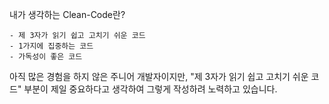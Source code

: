 내가 생각하는 Clean-Code란?
```
- 제 3자가 읽기 쉽고 고치기 쉬운 코드
- 1가지에 집중하는 코드
- 가독성이 좋은 코드
```
아직 많은 경험을 하지 않은 주니어 개발자이지만, "제 3자가 읽기 쉽고 고치기 쉬운 코드" 부분이 제일 중요하다고 생각하여 그렇게 작성하려 노력하고 있습니다.

